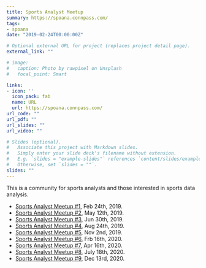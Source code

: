 ```yaml
---
title: Sports Analyst Meetup
summary: https://spoana.connpass.com/
tags:
- spoana
date: "2019-02-24T00:00:00Z"

# Optional external URL for project (replaces project detail page).
external_link: ""

# image:
#   caption: Photo by rawpixel on Unsplash
#   focal_point: Smart

links:
- icon: ''
  icon_pack: fab
  name: URL
  url: https://spoana.connpass.com/
url_code: ""
url_pdf: ""
url_slides: ""
url_video: ""

# Slides (optional).
#   Associate this project with Markdown slides.
#   Simply enter your slide deck's filename without extension.
#   E.g. `slides = "example-slides"` references `content/slides/example-slides.md`.
#   Otherwise, set `slides = ""`.
slides: ""
---
```


This is a community for sports analysts and those interested in sports data analysis.

- [Sports Analyst Meetup #1](https://upura.hatenablog.com/entry/2019/02/25/121000), Feb 24th, 2019.
- [Sports Analyst Meetup #2](https://upura.hatenablog.com/entry/2019/05/12/222331), May 12th, 2019.
- [Sports Analyst Meetup #3](https://upura.hatenablog.com/entry/2019/06/30/215844), Jun 30th, 2019.
- [Sports Analyst Meetup #4](https://upura.hatenablog.com/entry/2019/08/24/214442), Aug 24th, 2019.
- [Sports Analyst Meetup #5](https://upura.hatenablog.com/entry/2019/11/02/220842), Nov 2nd, 2019.
- [Sports Analyst Meetup #6](https://upura.hatenablog.com/entry/2020/02/17/120725), Frb 16th, 2020.
- [Sports Analyst Meetup #7](https://upura.hatenablog.com/entry/2020/04/17/190500), Apr 16th, 2020.
- [Sports Analyst Meetup #8](https://upura.hatenablog.com/entry/2020/07/19/090000), July 18th, 2020.
- [Sports Analyst Meetup #9](https://upura.hatenablog.com/entry/2020/12/14/090032), Dec 13rd, 2020.
